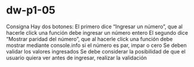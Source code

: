 # dw-p1-05
Consigna Hay dos botones:  El primero dice “Ingresar un número”, que al hacerle click una función debe ingresar un número entero El segundo dice “Mostrar paridad del número”, que al hacerle click una función debe mostrar mediante console.info si el número es par, impar o cero Se deben validar los valores ingresados Se debe considerar la posibilidad de que el usuario quiera ver antes de ingresar, realizar la validación
